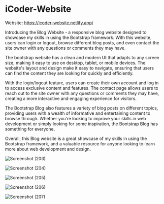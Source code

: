 # iCoder-Website
Website:
https://icoder-website.netlify.app/

Introducing the Blog Website - a responsive blog website designed to showcase my skills in using the Bootstrap framework. With this website, users can login or logout, browse different blog posts, and even contact the site owner with any questions or comments they may have.

The bootstrap website has a clean and modern UI that adapts to any screen size, making it easy to use on desktop, tablet, or mobile devices. The website's layout and design make it easy to navigate, ensuring that users can find the content they are looking for quickly and efficiently.

With the login/logout feature, users can create their own account and log in to access exclusive content and features. The contact page allows users to reach out to the site owner with any questions or comments they may have, creating a more interactive and engaging experience for visitors.

The Bootstrap Blog also features a variety of blog posts on different topics, providing users with a wealth of informative and entertaining content to browse through. Whether you're looking to improve your skills in web development or simply looking for some inspiration, the Bootstrap Blog has something for everyone.

Overall, this Blog website is a great showcase of my skills in using the Bootstrap framework, and a valuable resource for anyone looking to learn more about web development and design.








![Screenshot (203)](https://user-images.githubusercontent.com/97290036/232680064-1b748eeb-2ae0-44c3-9d11-4235ae8d7ef6.png)


![Screenshot (204)](https://user-images.githubusercontent.com/97290036/232680113-dec0351d-5d39-4941-b3b6-0105adcb49fa.png)


![Screenshot (205)](https://user-images.githubusercontent.com/97290036/232680326-956bdf15-2561-4001-bc6f-2daff1aa1662.png)


![Screenshot (206)](https://user-images.githubusercontent.com/97290036/232680344-30958444-480e-4376-8ebf-bb981f5211ac.png)


![Screenshot (207)](https://user-images.githubusercontent.com/97290036/232680363-f641aa50-023c-47ef-87b9-0b09960edc1f.png)

